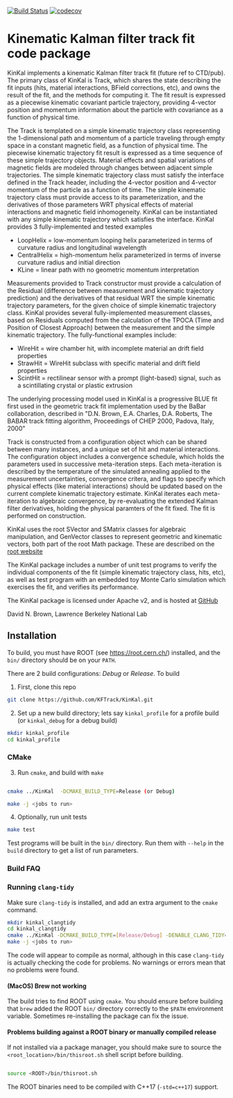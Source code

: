 [![Build Status](https://github.com/KFTrack/KinKal/workflows/KinKal/badge.svg)](https://github.com/KFTrack/KinKal/actions)
[![codecov](https://codecov.io/gh/KFTrack/KinKal/branch/main/graph/badge.svg)](https://codecov.io/gh/KFTrack/KinKal)


# Kinematic Kalman filter track fit code package

  KinKal implements a kinematic Kalman filter track fit (future ref to CTD/pub).
  The primary class of KinKal is Track, which shares the state describing
  the fit inputs (hits, material interactions, BField corrections, etc), and owns the result of the fit,
  and the methods for computing it.  The fit result is expressed as a piecewise kinematic covariant
  particle trajectory, providing 4-vector position and  momentum information about the particle with covariance
  as a function of physical time.

  The Track is templated on a simple kinematic trajectory class representing the 1-dimensional path and
  momentum of a particle traveling through empty space in a constant magnetic field, as a function of physical time.
  The piecewise kinematic trajectory fit result is expressed as a time sequence of these simple trajectory objects.
  Material effects and spatial variations of magnetic fields are modeled through changes between adjacent simple
  trajectories.  The simple kinematic trajectory class must satisfy the interface defined in the Track header, including
  the 4-vector position and 4-vector momentum of the particle as a function of time.  The simple kinematic trajectory class must
  provide access to its parameterization, and the derivatives of those parameters WRT physical effects of material interactions
  and magnetic field inhomogeneity.  KinKal can be instantiated with any simple kinematic trajectory which satisfies the interface.
  KinKal provides 3 fully-implemented and tested examples
   * LoopHelix = low-momentum looping helix parameterized in terms of curvature radius and longitudinal wavelength
   * CentralHelix = high-momentum helix parameterized in terms of inverse curvature radius and initial direction
   * KLine = linear path with no geometric momentum interpretation

  Measurements provided to Track constructor must provide a calculation of the Residual (difference between measurement
  and kinematic trajectory prediction) and the derivatives of that residual WRT the simple kinematic trajectory parameters,
  for the given choice of simple kinematic trajectory class.  KinKal provides several fully-implemented measurement classes,
  based on Residuals computed from the calculation of the TPOCA (Time and Position of Closest Approach) between the measurement
  and the simple kinematic trajectory.  The fully-functional examples include:
   * WireHit = wire chamber hit, with incomplete material an drift field properties
   * StrawHit = WireHit subclass with specific material and drift field properties
   * ScintHit = rectilinear sensor with a prompt (light-based) signal, such as a scintillating crystal or plastic extrusion

  The underlying processing model used in KinKal is a progressive BLUE fit first used in the geometric track fit implementation used by the BaBar
  collaboration, described in "D.N. Brown, E.A. Charles, D.A. Roberts, The BABAR track fitting algorithm, Proceedings of CHEP 2000, Padova, Italy, 2000"

  Track is constructed from a configuration object which can be shared between many instances, and a unique set of hit and
  material interactions.  The configuration object includes a convergence schedule, which holds the parameters used in successive
  meta-iteration steps.  Each meta-iteration is described by the temperature of the simulated annealing applied to the measurement
  uncertainties, convergence critera, and flags to specify which physical effects (like material interactions) should be updated
  based on the current complete kinematic trajectory estimate.  KinKal iterates each meta-iteration to algebraic convergence,
  by re-evaluating the extended Kalman filter derivatives, holding the physical paramters of the fit fixed.
  The fit is performed on construction.

  KinKal uses the root SVector and SMatrix classes for algebraic manipulation, and GenVector classes to represent geometric and
  kinematic vectors, both part of the root Math package.  These are described on the [root website](https://root.cern.ch/root/html608/namespaceROOT_1_1Math.html)

  The KinKal package includes a number of unit test programs to verify the individual components of the fit (simple kinematic
  trajectory class, hits, etc), as well as test program with an embedded toy Monte Carlo simulation which exercises the fit,
  and verifies its performance.

  The KinKal package is licensed under Apache v2, and is hosted at [GitHub](https://github.com/KFTrack/KinKal.git)

  David N. Brown, Lawrence Berkeley National Lab

## Installation

To build, you must have ROOT (see https://root.cern.ch/) installed, and the `bin/` directory should be on your `PATH`.


There are 2 build configurations: *Debug* or *Release*.  To build

1. First, clone this repo

```bash
git clone https://github.com/KFTrack/KinKal.git
```

2. Set up a new build directory; lets say `kinkal_profile` for a profile build (or `kinkal_debug` for a debug build)
```bash
mkdir kinkal_profile
cd kinkal_profile

```

### CMake

3. Run `cmake`, and build with `make`

```bash

cmake ../KinKal  -DCMAKE_BUILD_TYPE=Release (or Debug)

make -j <jobs to run>
```
4. Optionally, run unit tests

```bash
make test
```

Test programs will be built in the `bin/` directory. Run them with `--help` in the `build` directory to get a list of run parameters.

### Build FAQ
### Running `clang-tidy`

Make sure `clang-tidy` is installed, and add an extra argument to the `cmake` command.

```bash
mkdir kinkal_clangtidy
cd kinkal_clangtidy
cmake ../KinKal -DCMAKE_BUILD_TYPE=[Release/Debug] -DENABLE_CLANG_TIDY=ON
make -j <jobs to run>
```

The code will appear to compile as normal, although in this case `clang-tidy` is actually checking the code for problems. No warnings or errors mean that no problems were found.

#### (MacOS) Brew not working
The build tries to find ROOT using `cmake`. You should ensure before building that `brew` added the ROOT `bin/` directory correctly to the `$PATH` environment variable. Sometimes re-installing the package can fix the issue.

#### Problems building against a ROOT binary or manually compiled release
If not installed via a package manager, you should make sure to source the `<root_location>/bin/thisroot.sh` shell script before building.
```bash

source <ROOT>/bin/thisroot.sh

```

The ROOT binaries need to be compiled with C++17 (`-std=c++17`) support.



